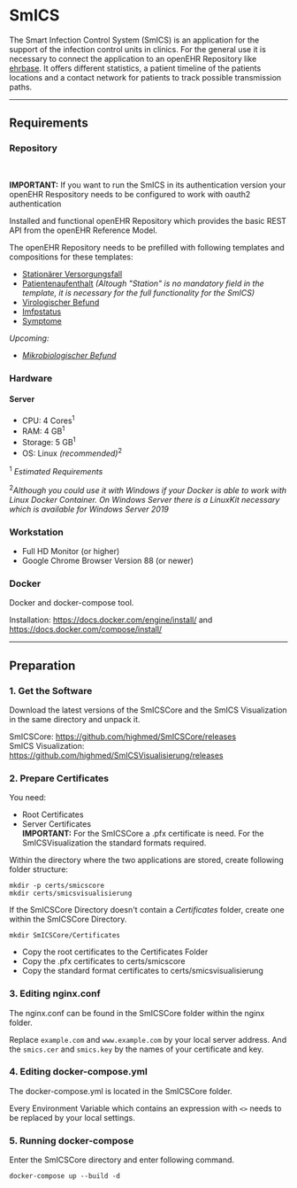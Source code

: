 # SmICS

The Smart Infection Control System (SmICS) is an application for the support of the infection control units in clinics. For the general use it is necessary to connect the application to an openEHR Repository like [ehrbase](https://github.com/ehrbase/ehrbase). It offers different statistics, a patient timeline of the patients locations and a contact network for patients to track possible transmission paths. 

___
## Requirements

### Repository

<br>

**IMPORTANT:** If you want to run the SmICS in its authentication version your openEHR Respository needs to be configured to work with oauth2 authentication


Installed and functional openEHR Repository which provides the basic REST API from the openEHR Reference Model.

The openEHR Repository needs to be prefilled with following templates and compositions for these templates:

- [Stationärer Versorgungsfall](https://ckm.highmed.org/ckm/templates/1246.169.620)
- [Patientenaufenthalt](https://ckm.highmed.org/ckm/templates/1246.169.590) *(Altough "Station" is no mandatory field in the template, it is necessary for the full functionality for the SmICS)*
- [Virologischer Befund](https://ckm.highmed.org/ckm/templates/1246.169.636)
- [Imfpstatus](https://ckm.highmed.org/ckm/templates/1246.169.1187)
- [Symptome](https://ckm.highmed.org/ckm/templates/1246.169.1109)

*Upcoming:*
- *[Mikrobiologischer Befund](https://ckm.highmed.org/ckm/templates/1246.169.69)*

### Hardware

#### Server 
- CPU: 4 Cores<sup>1</sup> 
- RAM: 4 GB<sup>1</sup> 
- Storage: 5 GB<sup>1</sup> 
- OS: Linux *(recommended)*<sup>2</sup> 

<sup>1</sup> *Estimated Requirements*

<sup>2</sup>*Although you could use it with Windows if your Docker is able to work with Linux Docker Container. On Windows Server there is a LinuxKit necessary which is available for Windows Server 2019*

### Workstation
- Full HD Monitor (or higher)
- Google Chrome Browser Version 88 (or newer)

### Docker

Docker and docker-compose tool. 

Installation: https://docs.docker.com/engine/install/ and https://docs.docker.com/compose/install/

___
## Preparation

### 1. Get the Software

Download the latest versions of the SmICSCore and the SmICS Visualization in the same directory and unpack it.

SmICSCore: https://github.com/highmed/SmICSCore/releases <br>
SmICS Visualization: https://github.com/highmed/SmICSVisualisierung/releases

### 2. Prepare Certificates

You need:
<ul>
<li>Root Certificates</li>
<li>Server Certificates</li>
<b>IMPORTANT:</b> For the SmICSCore a .pfx certificate is need. For the SmICSVisualization the standard formats required. 
</ul>

Within the directory where the two applications are stored, create following folder structure:

```
mkdir -p certs/smicscore
mkdir certs/smicsvisualisierung
```

If the SmICSCore Directory doesn't contain a <i>Certificates</i> folder, create one within the SmICSCore Directory.
```
mkdir SmICSCore/Certificates
```

<ul>
<li>Copy the root certificates to the Certificates Folder</li>
<li>Copy the .pfx certificates to certs/smicscore</li>
<li>Copy the standard format certificates to certs/smicsvisualisierung</li>
</ul>

### 3. Editing nginx.conf

The nginx.conf can be found in the SmICSCore folder within the nginx folder. 

Replace ```example.com``` and ```www.example.com``` by your local server address. And the ```smics.cer``` and ```smics.key```  by the names of your certificate and key.

### 4. Editing docker-compose.yml

The docker-compose.yml is located in the SmICSCore folder.

Every Environment Variable which contains an expression with ```<>``` needs to be replaced by your local settings.

### 5. Running docker-compose

Enter the SmICSCore directory and enter following command. 

```
docker-compose up --build -d
```

